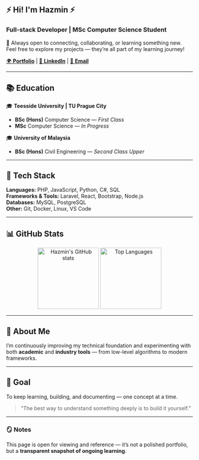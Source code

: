 ## ⚡️ Hi! I'm Hazmin ⚡️  
### Full-stack Developer | MSc Computer Science Student  

💬 Always open to connecting, collaborating, or learning something new.  
Feel free to explore my projects — they’re all part of my learning journey!

[🌍 **Portfolio**](https://hazminchik.com)  |  [💼 **LinkedIn**](https://linkedin.com/in/hazminfirdaus)  |  [📧 **Email**](mailto:cmhazminfirdaus@gmail.com)

---

## 📚 Education

🎓 **Teesside University | TU Prague City**  
- **BSc (Hons)** Computer Science — *First Class*  
- **MSc** Computer Science — *In Progress*

🎓 **University of Malaysia**  
- **BSc (Hons)** Civil Engineering — *Second Class Upper*

---

## 🧰 Tech Stack

**Languages:** PHP, JavaScript, Python, C#, SQL  
**Frameworks & Tools:** Laravel, React, Bootstrap, Node.js  
**Databases:** MySQL, PostgreSQL  
**Other:** Git, Docker, Linux, VS Code  

---

## 📊 GitHub Stats

<p align="center">
  <img 
    src="https://github-readme-stats.vercel.app/api?username=hazminfirdaus&show_icons=true&theme=tokyonight" 
    alt="Hazmin's GitHub stats" 
    height="165"
  />
  <img 
    src="https://github-readme-stats.vercel.app/api/top-langs/?username=hazminfirdaus&layout=compact&theme=tokyonight" 
    alt="Top Languages" 
    height="165"
  />
</p>

---

## 📖 About Me

I’m continuously improving my technical foundation and experimenting with both **academic** and **industry tools** — from low-level algorithms to modern frameworks.

---

## 🚀 Goal

To keep learning, building, and documenting — one concept at a time.  

> “The best way to understand something deeply is to build it yourself.”

---

### 🪞 Notes

This page is open for viewing and reference — it’s not a polished portfolio,  
but a **transparent snapshot of ongoing learning**.
